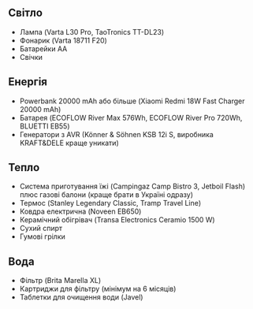 ## Світло
- Лампа (Varta L30 Pro, TaoTronics TT-DL23)
- Фонарик (Varta 18711 F20)
- Батарейки АА
- Свічки

## Енергія
- Powerbank 20000 mAh або більше (Xiaomi Redmi 18W Fast Charger 20000 mAh)
- Батарея (ECOFLOW River Max 576Wh, ECOFLOW River Pro 720Wh, BLUETTI EB55)
- Генератори з AVR (Könner & Söhnen KSB 12i S, виробника KRAFT&DELE краще уникати)

## Тепло
- Система приготування їжі (Campingaz Camp Bistro 3, Jetboil Flash) плюс газові балони (краще брати в Україні одразу)
- Термос (Stanley Legendary Classic, Tramp Travel Line)
- Ковдра електрична (Noveen EB650)
- Керамічний обігрівач (Transa Electronics Ceramio 1500 W)
- Сухий спирт
- Гумові грілки

## Вода
- Фільтр (Brita Marella XL)
- Картриджи для фільтру (мінімум на 6 місяців)
- Таблетки для очищення води (Javel)
